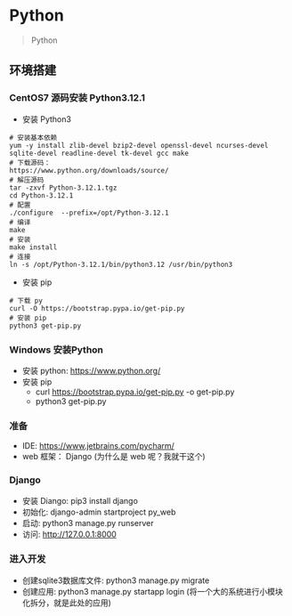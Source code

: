 # Python

> Python

## 环境搭建

### CentOS7 源码安装 Python3.12.1

- 安装 Python3

```shell
# 安装基本依赖
yum -y install zlib-devel bzip2-devel openssl-devel ncurses-devel sqlite-devel readline-devel tk-devel gcc make
# 下载源码：
https://www.python.org/downloads/source/
# 解压源码
tar -zxvf Python-3.12.1.tgz
cd Python-3.12.1
# 配置
./configure  --prefix=/opt/Python-3.12.1
# 编译
make 
# 安装
make install
# 连接
ln -s /opt/Python-3.12.1/bin/python3.12 /usr/bin/python3
```

- 安装 pip

```shell
# 下载 py
curl -O https://bootstrap.pypa.io/get-pip.py
# 安装 pip
python3 get-pip.py
```


### Windows 安装Python

- 安装 python: https://www.python.org/
- 安装 pip
  - curl https://bootstrap.pypa.io/get-pip.py -o get-pip.py
  - python3 get-pip.py

### 准备
- IDE: https://www.jetbrains.com/pycharm/
- web 框架： Django (为什么是 web 呢？我就干这个)

### Django
- 安装 Diango: pip3 install django
- 初始化: django-admin startproject py_web
- 启动: python3 manage.py runserver
- 访问: http://127.0.0.1:8000

### 进入开发
- 创建sqlite3数据库文件: python3 manage.py migrate 
- 创建应用: python3 manage.py startapp login (将一个大的系统进行小模块化拆分，就是此处的应用)